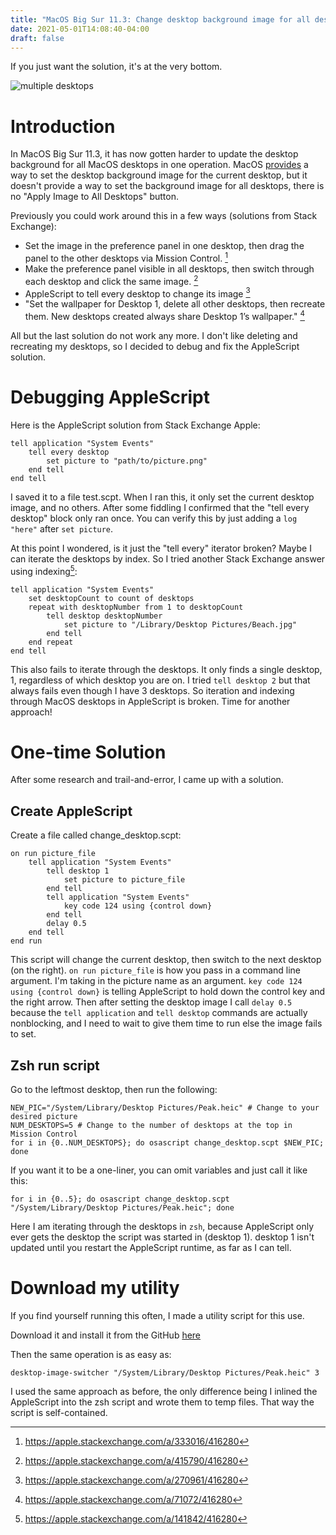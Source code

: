 ```yaml
---
title: "MacOS Big Sur 11.3: Change desktop background image for all desktops"
date: 2021-05-01T14:08:40-04:00
draft: false
---
```


If you just want the solution, it's at the very bottom.

![multiple desktops](/multiple-desktops-with-images.png#l)

# Introduction

In MacOS Big Sur 11.3, it has now gotten harder to update the desktop background for all MacOS desktops in one operation. MacOS [provides](https://web.archive.org/web/20210219174518/https://support.apple.com/guide/mac-help/change-your-desktop-picture-mchlp3013/mac) a way to set the desktop background image for the current desktop, but it doesn't provide a way to set the background image for all desktops, there is no "Apply Image to All Desktops" button.

Previously you could work around this in a few ways (solutions from Stack Exchange):

- Set the image in the preference panel in one desktop, then drag the panel to the other desktops via Mission Control. [^1]
- Make the preference panel visible in all desktops, then switch through each desktop and click the same image. [^2]
- AppleScript to tell every desktop to change its image [^3]
- "Set the wallpaper for Desktop 1, delete all other desktops, then recreate them. New desktops created always share Desktop 1’s wallpaper." [^4]

All but the last solution do not work any more. I don't like deleting and recreating my desktops, so I decided to debug and fix the AppleScript solution.

# Debugging AppleScript

Here is the AppleScript solution from Stack Exchange Apple:

```
tell application "System Events"
    tell every desktop
        set picture to "path/to/picture.png"
    end tell
end tell
```

I saved it to a file test.scpt. When I ran this, it only set the current desktop image, and no others. After some fiddling I confirmed that the "tell every desktop" block only ran once. You can verify this by just adding a `log "here"` after `set picture`.

At this point I wondered, is it just the "tell every" iterator broken? Maybe I can iterate the desktops by index. So I tried another Stack Exchange answer using indexing[^5]:

```
tell application "System Events"
    set desktopCount to count of desktops
    repeat with desktopNumber from 1 to desktopCount
        tell desktop desktopNumber
            set picture to "/Library/Desktop Pictures/Beach.jpg"
        end tell
    end repeat
end tell
```

This also fails to iterate through the desktops. It only finds a single desktop, 1, regardless of which desktop you are on. I tried `tell desktop 2` but that always fails even though I have 3 desktops. So iteration and indexing through MacOS desktops in AppleScript is broken. Time for another approach!

# One-time Solution

After some research and trail-and-error, I came up with a solution.

## Create AppleScript

Create a file called change_desktop.scpt:

```
on run picture_file
    tell application "System Events"
        tell desktop 1
            set picture to picture_file
        end tell
        tell application "System Events"
            key code 124 using {control down}
        end tell
        delay 0.5
    end tell
end run
```

This script will change the current desktop, then switch to the next desktop (on the right). `on run picture_file` is how you pass in a command line argument. I'm taking in the picture name as an argument. `key code 124 using {control down}` is telling AppleScript to hold down the control key and the right arrow. Then after setting the desktop image I call `delay 0.5` because the `tell application` and `tell desktop` commands are actually nonblocking, and I need to wait to give them time to run else the image fails to set.

## Zsh run script

Go to the leftmost desktop, then run the following:

```
NEW_PIC="/System/Library/Desktop Pictures/Peak.heic" # Change to your desired picture
NUM_DESKTOPS=5 # Change to the number of desktops at the top in Mission Control
for i in {0..NUM_DESKTOPS}; do osascript change_desktop.scpt $NEW_PIC; done
```

If you want it to be a one-liner, you can omit variables and just call it like this:

```
for i in {0..5}; do osascript change_desktop.scpt "/System/Library/Desktop Pictures/Peak.heic"; done
```

Here I am iterating through the desktops in `zsh`, because AppleScript only ever gets the desktop the script was started in (desktop 1). desktop 1 isn't updated until you restart the AppleScript runtime, as far as I can tell.

# Download my utility

If you find yourself running this often, I made a utility script for this use.

Download it and install it from the GitHub [here](https://github.com/GabrielDougherty/desktop-image-switcher)

Then the same operation is as easy as:

```
desktop-image-switcher "/System/Library/Desktop Pictures/Peak.heic" 3
```

I used the same approach as before, the only difference being I inlined the AppleScript into the zsh script and wrote them to temp files. That way the script is self-contained.

[^1]: https://apple.stackexchange.com/a/333016/416280
[^2]: https://apple.stackexchange.com/a/415790/416280
[^3]: https://apple.stackexchange.com/a/270961/416280
[^4]: https://apple.stackexchange.com/a/71072/416280
[^5]: https://apple.stackexchange.com/a/141842/416280